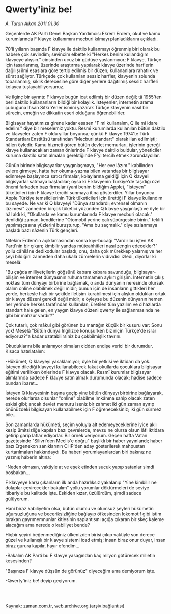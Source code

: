 # Qwerty'iniz be!

*A. Turan Alkan 2011.01.30*

<td class="columnist-detail">
<p>Geçenlerde AK Parti Genel Başkan Yardımcısı Ekrem Erdem, okul ve kamu kurumlarında F klavye kullanımını mecburi kılmayı planladıklarını açıkladı.</p>
<p>
<div id="haberMetinDiv">
<p>70'li yılların başında F klavye ile daktilo kullanmayı öğrenmiş biri olarak bu habere çok sevindim; sevincim elbette ki "Herkes benim kullandığım klavyeye alışsın." cinsinden ucuz bir güdüye yaslanmıyor; F klavye, Türkçe için tasarlanmış, üzerinde araştırma yapılarak klavye üzerinde harflerin dağılışı ilmi esaslara göre tertip edilmiş bir düzen; kullananlara rahatlık ve sürat sağlıyor. Türkçede çok kullanılan sessiz harfler, klavyenin solunda toparlanmış; sıklık derecesine göre diğer yerlere dağıtılmış sessiz harfleri kolayca tuşlayabiliyorsunuz.
<p>Ve ilginç bir ayrıntı: F klavye bugün icat edilmiş bir düzen değil; tâ 1955'ten beri daktilo kullananların bildiği bir kolaylık. İsteyenler, internetin arama çubuğuna İhsan Sıtkı Yener ismini yazarak Türkçe klavyenin nasıl bir sürecin, emeğin ve dikkatin eseri olduğunu öğrenebilirler.
<p>Bilgisayar hayatımıza girene kadar esasen "F mi kullanalım, Q ile mi idare edelim." diye bir meselemiz yoktu. Resmî kurumlarda kullanılan bütün daktilo ve klavyeler zaten F oldu yıllar boyunca; çünkü F klavye 1974'te Türk Standartları Enstitüsü tarafından "Mecburi standart" olarak ilan edilmişti; hâlen öyledir. Kamu hizmeti gören bütün devlet memurları, işlerinin gereği klavye kullanacakları zaman önlerinde F klavye daktilo buldular, yöneticiler kuruma daktilo satın almaları gerektiğinde F'yi tercih etmek zorundaydılar.
<p>Günün birinde bilgisayarlar yaygınlaşmaya, "Her eve lâzım." kabilinden evlere girmeye, hatta her okuma-yazma bilen vatandaş bir bilgisayar edinmeye başlayınca satıcı firmalar, kolaylarına geldiği için Q klavyeli bilgisyarlar satmaya başladılar; oysa ki F klavyenin Türkiye'de taşıdığı özel önemi farkeden bazı firmalar (yani benim bildiğim Apple), "isteyen" tüketicileri için F klavye tercihi sunmaya itina gösterdiler. Yıllar boyunca Apple Türkiye temsilcilerinin Türk tüketicileri için ürettiği F klavye kullandım bu sayede. Ne var ki Q klavyeyi "Dünya standardı; evrensel olmanın lâzımesi" zanneden birçok tüketici yüzünden Q klavye yaygınlaştı ve öyle bir hâl aldı ki, "Okullarda ve kamu kurumlarında F klavye mecburi olacak." denildiği zaman, kendilerine "Otomobil yerine çalı süpürgesine binin." teklifi yapılmışçasına yüzlerini buruşturup, "Ama bu saçmalık." diye sızlanmaya başladı bazı nâzenin Türk gençleri.
<p>Nitekim Erdem'in açıklamasından sonra kıyı-bucağı "Vardır bu işten AK Parti'nin bir çıkarı; kimbilir yandaş müteahhitleri nasıl zengin edecekler?" yollu câhilâne dedikodular başladı; onu, daha çok mürekkep yalamış ve her şeyi bildiğini zanneden daha ukalâ zümrelerin vıdıvıdısı izledi, diyorlar ki meselâ:
<p>"Bu çağda milliyetçilerin göğsünü kabara kabara savunduğu, bilgisayar-bilişim ve internet dünyasının ruhuna tamamen aykırı girişim. İnternetin çıkış noktası tüm dünyayı birbirine bağlamak, o anda dünyanın neresinde olursak olalım online olabilmek değil midir; bunun için de insanların gittikleri her yerde, herkesle hızlı bir şekilde iletişim kurabilmesi için alışkın oldukları ortak bir klavye düzeni gerekli değil midir; e öyleyse bu düzenin dünyanın hemen her yerinde herkes tarafından kullanılan, üretilen tüm yazılım ve cihazlarda standart hale gelen, en yaygın klavye düzeni qwerty ile sağlanmasında ne gibi bir mahzur vardır?"
<p>Çok tutarlı, çok mâkul gibi görünen bu mantığın küçük bir kusuru var: Sonu yok! Meselâ "Bütün dünya İngilizce konuşurken biz niçin Türkçe'de ısrar ediyoruz?"a kadar uzatabilirsiniz bu çokbilmişlik tavrını.
<p>Okuduklarını bile anlamıyor olmaları cidden endişe verici bir durumdur. Kısaca hatırlatalım:
<p>-Hükümet, Q klavyeyi yasaklamıyor; öyle bir yetkisi ve iktidarı da yok. İsteyen dilediği klavyeyi kullanabilecek fakat okullarda çocuklara bilgisayar eğitimi verilirken önlerinde F klavye olacak. Resmî kurumlar bilgisayar alımlarında sadece F klavye satın almak durumunda olacak; hadise sadece bundan ibaret...
<p>İsteyen Q klavyesinin başına geçip yine bütün dünyayı birbirine bağlayarak, nerede olurlarsa olsunlar "online" olabilme imkânına sahip olacak zaten eskisi gibi; ancak devlet memuru iseniz bir zahmet iki gün zaman ayırıp önünüzdeki bilgisayarı kullanabilmek için F öğreneceksiniz; iki gün sürmez bile...
<p>Son zamanlarda hükümeti, seçim yoluyla alt edemeyeceklerine iyice aklı kesip ümitsizliğe kapılan bazı çevrelerde, mevzu ne olursa olsun lâfı iktidara getirip garip laflar ediyorlar. Bir örnek veriyorum. Geçen hafta Vatan gazetesinde "Silivri'den Meclis'e doğru" başlıklı bir haber yayınlandı; haber bazı Ergenekon sanıklarının CHP'den aday gösterilerek mahpustan kurtarılmaları hakkındaydı. Bu haberi yorumlayanlardan biri bakınız ne yazmış haberin altına:
<p>-Neden olmasın, vaktiyle at ve eşek etinden sucuk yapıp satanlar simdi boşbakan...
<p>F klavyeye karşı çıkanların ilk anda hazırlıksız yakalanıp "Yine kimbilir ne dolaplar çevirecekler bakalım" yollu yorumlar döktürmeleri de seviye itibariyle bu kalitede işte. Eskiden kızar, üzülürdüm, şimdi sadece gülüyorum.
<p>Hani biraz kabiliyetim olsa, bütün olumlu ve olumsuz şeyleri hükümetin uğursuzluğuna ve beceriksizliğine bağlayıp öfkesinden lokomotif gibi istim bırakan gayrımemnunlar kitlesinin saplantısını açığa çıkaran bir skeç kaleme alacağım ama nerede o kabiliyet bende?
<p>Hiçbir şeyini beğenmediğiniz ülkenizden birisi çıkıp vaktiyle son derece güzel ve kullanışlı bir klavye sistemi icad etmiş; insan biraz onur duyar, insan biraz gurura kapılır, hayır efendim...
<p>-Bakalım AK Parti bu F klavye yasağından kaç milyon götürecek milletin kesesinden?
<p>"Başınıza F klavye düşsün de görünüz" diyeceğim ama demiyorum işte.
<p>-Qwerty'iniz be! deyip geçiyorum. </p></p></p></p></p></p></p></p></p></p></p></p></p></p></p></p></p></p></div>
</p>


<p><br>
		 </br></p></td>

Kaynak: [zaman.com.tr](http://zaman.com.tr/yazar.do?yazino=1086217), [web.archive.org (arşiv bağlantısı)](http://web.archive.org/web/20110305185619/http://www.zaman.com.tr:80/yazar.do?yazino=1086217)
